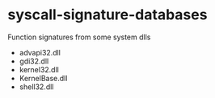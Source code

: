 # syscall-signature-databases

Function signatures from some system dlls
- advapi32.dll
- gdi32.dll
- kernel32.dll
- KernelBase.dll
- shell32.dll
